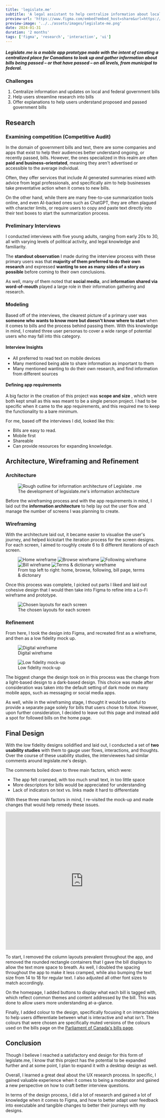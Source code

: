 ```yaml
---
title: 'legislate.me'
subtitle: 'A legal assistant to help centralize information about local, and federal bills in Canada.'
preview-url: 'https://www.figma.com/embed?embed_host=share&url=https://www.figma.com/proto/Ri9kmypcbOYjrlSzq3l0Ec/legislate.me?type=design&node-id=171-493&t=lPL0VxAA92tqak0M-0&scaling=scale-down&page-id=171%3A492&starting-point-node-id=171%3A493'
preview-image: '../../assets/images/legislate-me.png'
date: 2024-01-31
duration: '2 months'
tags: ['figma', 'research', 'interaction', 'ui']
---
```


##### Legislate.me is a mobile app prototype made with the intent of creating a centralized place for Canadians to look up and gather information about bills being passed – or that have passed – on all levels, from municipal to federal.

### Challenges

1. Centralize information and updates on local and federal government bills
2. Help users streamline research into bills
3. Offer explanations to help users understand proposed and passed government bills

## Research

### Examining competition (Competitive Audit)

In the domain of government bills and text, there are some companies and apps that exist to help their audiences better understand ongoing, or recently passed, bills. However, the ones specialized in this realm are often **paid and business-orientated**, meaning they aren't advertised or accessible to the average individual.

Often, they offer services that include AI generated summaries mixed with advice from legal professionals, and specifically aim to help businesses take preventative action when it comes to new bills.

On the other hand, while there are many free-to-use summarization tools online, and even AI-backed ones such as ChatGPT, they are often plagued with character limits, or require users to copy and paste text directly into their text boxes to start the summarization process.

### Preliminary Interviews

I conducted interviews with five young adults, ranging from early 20s to 30, all with varying levels of political activity, and legal knowledge and familiarity.

The **standout observation** I made during the interview process with these primary users was that **majority of them preferred to do their own research** and expressed **wanting to see as many sides of a story as possible** before coming to their own conclusions.

As well, many of them noted that **social media**, and **information shared via word-of-mouth** played a large role in their information gathering and research.

### Modeling

Based off of the interviews, the clearest picture of a primary user was **someone who wants to know more but doesn't know where to start** when it comes to bills and the process behind passing them. With this knowledge in mind, I created three user personas to cover a wide range of potential users who may fall into this category.

#### Interview Insights

- All preferred to read text on mobile devices
- Many mentioned being able to share information as important to them
- Many mentioned wanting to do their own research, and find information from different sources

#### Defining app requirements

A big factor in the creation of this project was **scope and size** , which were both kept small as this was meant to be a single person project. I had to be specific when it came to the app requirements, and this required me to keep the functionality to a bare minimum.

For me, based off the interviews I did, looked like this:

- Bills are easy to read.
- Mobile first
- Shareable
- Can provide resources for expanding knowledge.

## Architecture, Wireframing and Refinement

### Architecture

<figure class="one-img">
<img src="images/legislate-me/information-architecture.png" alt="Rough outline for information architecture of Legislate . me" />
<figcaption> The development of legsislate.me's information architecture</figcaption>
</figure>

Before the wireframing process and with the app requirements in mind, I laid out the **information architecture** to help lay out the user flow and manage the number of screens I was planning to create.

### Wireframing

With the architecture laid out, it became easier to visualise the user's journey, and helped kickstart the iteration process for the screen designs. For each screen, I aimed to roughly create 6 to 8 different iterations of each screen. 

<figure class="five-img">
<img src="/images/legislate-me/home-page.png" alt="Home wireframe">
<img src="/images/legislate-me/browse-page.png" alt="Browse wireframe">
<img src="/images/legislate-me/following-page.png" alt="Following wireframe">
<img src="/images/legislate-me/bill-page.png" alt="Bill wireframe">
<img src="/images/legislate-me/terms-dictionary.png" alt="Terms & dictionary wireframe">
<figcaption>From top left to right: home, browse, following, bill page, terms & dictonary</figcaption>
</figure>

Once this process was complete, I picked out parts I liked and laid out cohesive design that I would then take into Figma to refine into a Lo-Fi wireframe and prototype.

<figure class="one-img">
<img src="/images/legislate-me/overall-layout.png" alt="Chosen layouts for each screen"/>
<figcaption>The chosen layouts for each screen</figcaption>
</figure>

### Refinement

From here, I took the design into Figma, and recreated first as a wireframe, and then as a low fidelity mock up. 

<figure class="one-img">
<img src="/images/legislate-me/digital-wireframe.png" alt="Digital wireframe"/>
<figcaption>Digital wireframe</figcaption>
</figure>

<figure class="one-img">
<img src="/images/legislate-me/low-fidelity.png" alt="Low fidelity mock-up"/>
<figcaption>Low fidelity mock-up</figcaption>
</figure>

The biggest change the design took on in this process was the change from a light-based design to a dark-based design. This choice was made after consideration was taken into the default setting of dark mode on many mobile apps, such as messaging or social media apps. 

As well, while in the wireframing stage, I thought it would be useful to provide a separate page solely for bills that users chose to follow. However, upon further consideration, I decided to leave out this page and instead add a spot for followed bills on the home page.

## Final Design

With the low fidelity designs solidified and laid out, I conducted a set of **two usability studies** with them to gauge user flows, interactions, and thoughts. Over the course of these usability studies, the interviewees had similar comments around legislate.me's design.

The comments boiled down to three main factors, which were: 
- The app felt cramped, with too much small text, in too little space
- More descriptors for bills would be appreciated for understanding
- Lack of indicators on text vs. links made it hard to differentiate

With these three main factors in mind, I re-visited the mock-up and made changes that would help remedy these issues. 

<iframe style="border: 1px solid rgba(0, 0, 0, 0.1);" width="100%" height="450" src="https://www.figma.com/embed?embed_host=share&url=https%3A%2F%2Fwww.figma.com%2Ffile%2FRi9kmypcbOYjrlSzq3l0Ec%2Flegislate.me%3Ftype%3Ddesign%26node-id%3D171%253A492%26mode%3Ddesign%26t%3DlPL0VxAA92tqak0M-1" allowfullscreen></iframe>

To start, I removed the column layouts prevalent throughout the app, and removed the rounded rectangle containers that I gave the bill displays to allow the text more space to breath. As well, I doubled the spacing throughout the app to make it less cramped, while also bumping the text size from 14 to 18 for regular text. I also adjusted all other font sizes to match accordingly. 

On the homepage, I added buttons to display what each bill is tagged with, which reflect common themes and content addressed by the bill. This was done to allow users more understanding at-a-glance. 

Finally, I added colour to the design, specifically focusing it on interactables to help users differentiate between what is interactive and what isn't. The colours that were chosen are specifically muted versions of the colours used on the bills page on the [Parliament of Canada's bills page](https://www.parl.ca/legisinfo/en/bills). 

## Conclusion

Though I believe I reached a satisfactory end design for this form of legislate.me, I know that this project has the potential to be expanded further and at some point, I plan to expand it with a desktop design as well.

Overall, I learned a great deal about the UX research process. In specific, I gained valuable experience when it comes to being a moderator and gained a new perspective on how to craft better interview questions. 

In terms of the design process, I did a lot of research and gained a lot of knowledge when it comes to Figma, and how to better adapt user feedback into executable and tangible changes to better their journeys with my designs. 
